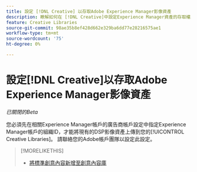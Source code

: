 ```yaml
---
title: 設定 [!DNL Creative] 以存取Adobe Experience Manager影像資產
description: 瞭解如何在 [!DNL Creative]中設定Experience Manager資產的存取權。
feature: Creative Libraries
source-git-commit: 98ae35b8ef428d662e329ba6dd77e28216575ae1
workflow-type: tm+mt
source-wordcount: '75'
ht-degree: 0%

---
```


# 設定[!DNL Creative]以存取Adobe Experience Manager影像資產

*已關閉的Beta*

您必須先在相關Experience Manager帳戶的廣告商帳戶設定中指定Experience Manager帳戶的組織ID，才能將現有的DSP影像資產上傳到您的[!UICONTROL Creative Libraries]。 請聯絡您的Adobe帳戶團隊以設定此設定。

>[!MORELIKETHIS]
>
>* [將標準創意內容新增至創意內容庫](creative-add-standard.md)
